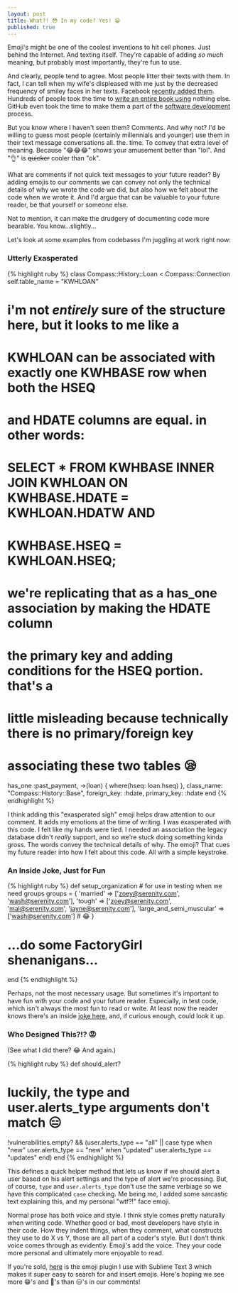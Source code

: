 ```yaml
---
layout: post
title: What?! 😳 In my code? Yes! 😁
published: true
---
```


Emoji's might be one of the coolest inventions to hit cell phones. Just behind the Internet. And texting itself. They're capable of adding _so much_ meaning, but probably most importantly, they're fun to use.

And clearly, people tend to agree. Most people litter their texts with them. In fact, I can tell when my wife's displeased with me just by the decreased frequency of smiley faces in her texts. Facebook [recently added them](http://newsroom.fb.com/news/2016/02/reactions-now-available-globally/). Hundreds of people took the time to [write an entire book using](http://www.emojidick.com/) nothing else. GitHub even took the time to make them a part of the [software development](https://github.com/blog/2119-add-reactions-to-pull-requests-issues-and-comments) process.

But you know where I haven't seen them? Comments. And why not? I'd be willing to guess most people (certainly millennials and younger) use them in their text message conversations all. the. time. To convey that extra level of meaning. Because "😂😂😂" shows your amusement better than "lol". And "👌" is <del>quicker</del> cooler than "ok".

What are comments if not quick text messages to your future reader? By adding emojis to our comments we can convey not only the technical details of why we wrote the code we did, but also how we felt about the code when we wrote it. And I'd argue that can be valuable to your future reader, be that yourself or someone else.

Not to mention, it can make the drudgery of documenting code more bearable. You know...slightly...

Let's look at some examples from codebases I'm juggling at work right now:

### Utterly Exasperated

{% highlight ruby %}
class Compass::History::Loan < Compass::Connection
  self.table_name = "KWHLOAN"

  # i'm not _entirely_ sure of the structure here, but it looks to me like a 
  # KWHLOAN can be associated with exactly one KWHBASE row when both the HSEQ 
  # and HDATE columns are equal. in other words:
  #
  # SELECT * FROM KWHBASE INNER JOIN KWHLOAN ON KWHBASE.HDATE = KWHLOAN.HDATW AND
  #                                             KWHBASE.HSEQ = KWHLOAN.HSEQ;
  #
  # we're replicating that as a has_one association by making the HDATE column
  # the primary key and adding conditions for the HSEQ portion. that's a 
  # little misleading because technically there is no primary/foreign key 
  # associating these two tables 😪
  has_one :past_payment, ->(loan) {
    where(hseq: loan.hseq)
  }, class_name: "Compass::History::Base", foreign_key: :hdate,
                                           primary_key: :hdate
end
{% endhighlight %}

I think adding this "exasperated sigh" emoji helps draw attention to our comment. It adds my emotions at the time of writing. I was exasperated with this code. I felt like my hands were tied. I needed an association the legacy database didn't _really_ support, and so we're stuck doing something kinda gross. The words convey the technical details of why. The emoji? That cues my future reader into how I felt about this code. All with a simple keystroke.

### An Inside Joke, Just for Fun

{% highlight ruby %}
def setup_organization # for use in testing when we need groups
  groups = {
    'married' => ['zoey@serenity.com', 'wash@serenity.com'],
    'tough' => ['zoey@serenity.com', 'mal@serenity.com', 'jayne@serenity.com'],
    'large_and_semi_muscular' => ['wash@serenity.com'] # 😂
  }

  # ...do some FactoryGirl shenanigans...
end
{% endhighlight %}

Perhaps, not the most necessary usage. But sometimes it's important to have fun with your code and your future reader. Especially, in test code, which isn't always the most fun to read or write. At least now the reader knows there's an inside [joke here](https://youtu.be/sBprC7i97-g?t=494), and, if curious enough, could look it up.

### Who Designed This?!? 😡

(See what I did there? 😂 And again.)

{% highlight ruby %}
def should_alert?
  # luckily, the type and user.alerts_type arguments don't match 😑
  !vulnerabilities.empty? &&
    (user.alerts_type == "all" || case type
                                    when "new"
                                      user.alerts_type == "new"
                                    when "updated"
                                      user.alerts_type == "updates"
                                  end)
end
{% endhighlight %}

This defines a quick helper method that lets us know if we should alert a user based on his alert settings and the type of alert we're processing. But, of course, `type` and `user.alerts_type` don't use the same verbiage so we have this complicated `case` checking. Me being me, I added some sarcastic text explaining this, and my personal "wtf?!" face emoji.

Normal prose has both voice and style. I think style comes pretty naturally when writing code. Whether good or bad, most developers have style in their code. How they indent things, when they comment, what constructs they use to do X vs Y, those are all part of a coder's style. But I don't think voice comes through as evidently. Emoji's add the voice. They your code more personal and ultimately more enjoyable to read.

If you're sold, [here](https://packagecontrol.io/packages/Emoji) is the emoji plugin I use with Sublime Text 3 which makes it super easy to search for and insert emojis. Here's hoping we see more 😁's and 💯's than 😑's in our comments!